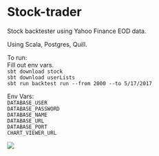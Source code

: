 Stock-trader
=================================
Stock backtester using Yahoo Finance EOD data.

Using Scala, Postgres, Quill.

To run:  
Fill out env vars.   
`sbt download stock`   
`sbt download userLists`   
`sbt run backtest run --from 2000 --to 5/17/2017`   

Env Vars:   
`DATABASE_USER`  
`DATABASE_PASSWORD`  
`DATABASE_NAME`  
`DATABASE_URL`  
`DATABASE_PORT`   
`CHART_VIEWER_URL`   

![](https://cloud.githubusercontent.com/assets/2387719/20647544/95625d68-b44b-11e6-91df-2a60daa394d4.png)
